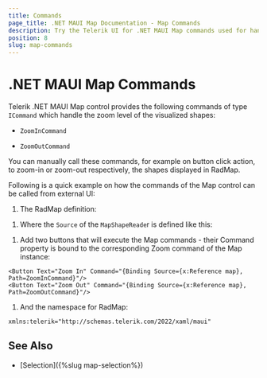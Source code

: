 ```yaml
---
title: Commands
page_title: .NET MAUI Map Documentation - Map Commands
description: Try the Telerik UI for .NET MAUI Map commands used for handling the zoom level. 
position: 8
slug: map-commands
---
```


# .NET MAUI Map Commands

Telerik .NET MAUI Map control provides the following commands of type `ICommand` which handle the zoom level of the visualized shapes:

* `ZoomInCommand`

* `ZoomOutCommand`

You can manually call these commands, for example on button click action, to zoom-in or zoom-out respectively, the shapes displayed in RadMap.

Following is a quick example on how the commands of the Map control can be called from external UI:

1. The RadMap definition:

 <snippet id='map-zoom-level-xaml' />

1. Where the `Source` of the `MapShapeReade`r is defined like this:

 <snippet id='map-interactionmode-settintsource' />

1. Add two buttons that will execute the Map commands - their Command property is bound to the corresponding Zoom command of the Map instance:

 ```XAML
<Button Text="Zoom In" Command="{Binding Source={x:Reference map}, Path=ZoomInCommand}"/>
<Button Text="Zoom Out" Command="{Binding Source={x:Reference map}, Path=ZoomOutCommand}"/>
 ```

1. And the namespace for RadMap: 

 ```XAML
xmlns:telerik="http://schemas.telerik.com/2022/xaml/maui"
 ```

## See Also

- [Selection]({%slug map-selection%})